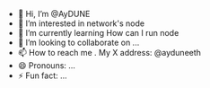 - 👋 Hi, I’m @AyDUNE
- 👀 I’m interested in network's node
- 🌱 I’m currently learning How can I run node
- 💞️ I’m looking to collaborate on ...
- 📫 How to reach me . My X address: @ayduneeth
- 😄 Pronouns: ...
- ⚡ Fun fact: ...

<!---
AyDUNE/AyDUNE is a ✨ special ✨ repository because its `README.md` (this file) appears on your GitHub profile.
You can click the Preview link to take a look at your changes.
--->
